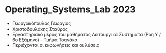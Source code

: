 # Operating_Systems_Lab 2023

- Γεωργακόπουλος Γεωργιος 
- Χριστοδουλάκης Σταύρος 
- Eργαστηριακό μέρος του μαθήματος Λειτουργικά Συστήματα (Ροη Υ / 6o Εξάμηνο) - Τμήμα Τσανάκα
- Περιέχονται οι εκφωνήσεις και οι λύσεις
